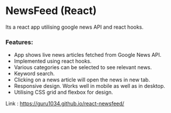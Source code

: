 # NewsFeed (React)

Its a react app utilising google news API and react hooks. 
     
### Features:

* App shows live news articles fetched from Google News API.
* Implemented using react hooks.
* Various categories can be selected to see relevant news. 
* Keyword search. 
* Clicking on a news article will open the news in new tab.
* Responsive design. Works well in mobile as well as in desktop.
* Utilising CSS grid and flexbox for design.


Link : https://guru1034.github.io/react-newsfeed/


